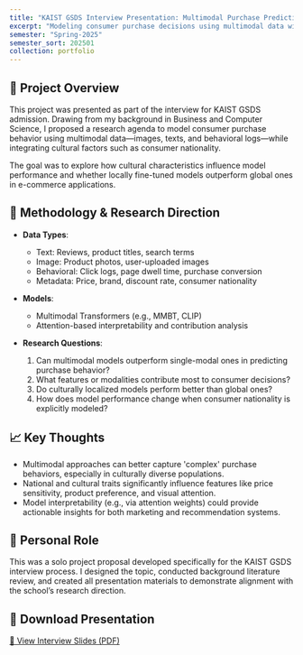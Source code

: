 ```yaml
---
title: "KAIST GSDS Interview Presentation: Multimodal Purchase Prediction"
excerpt: "Modeling consumer purchase decisions using multimodal data with cultural context awareness.<br/>Presented at KAIST Graduate School of Data Science Interview."
semester: "Spring-2025"
semester_sort: 202501
collection: portfolio
---
```


## 📝 Project Overview

This project was presented as part of the interview for KAIST GSDS admission. Drawing from my background in Business and Computer Science, I proposed a research agenda to model consumer purchase behavior using multimodal data—images, texts, and behavioral logs—while integrating cultural factors such as consumer nationality.

The goal was to explore how cultural characteristics influence model performance and whether locally fine-tuned models outperform global ones in e-commerce applications.

## 🔬 Methodology & Research Direction

- **Data Types**:
  - Text: Reviews, product titles, search terms
  - Image: Product photos, user-uploaded images
  - Behavioral: Click logs, page dwell time, purchase conversion
  - Metadata: Price, brand, discount rate, consumer nationality

- **Models**:
  - Multimodal Transformers (e.g., MMBT, CLIP)
  - Attention-based interpretability and contribution analysis

- **Research Questions**:
  1. Can multimodal models outperform single-modal ones in predicting purchase behavior?
  2. What features or modalities contribute most to consumer decisions?
  3. Do culturally localized models perform better than global ones?
  4. How does model performance change when consumer nationality is explicitly modeled?

## 📈 Key Thoughts 

- Multimodal approaches can better capture 'complex' purchase behaviors, especially in culturally diverse populations.
- National and cultural traits significantly influence features like price sensitivity, product preference, and visual attention.
- Model interpretability (e.g., via attention weights) could provide actionable insights for both marketing and recommendation systems.

## 🎤 Personal Role

This was a solo project proposal developed specifically for the KAIST GSDS interview process. I designed the topic, conducted background literature review, and created all presentation materials to demonstrate alignment with the school’s research direction.

## 📎 Download Presentation

[📄 View Interview Slides (PDF)](/files/Kaist%20발표자료.pdf)
